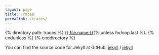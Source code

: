 ```yaml
---
layout: page
title: Traces
permalink: /traces/
---
```



{% directory path: traces %}
  <a href="{{ file.url }}" >{{ file.name }}</a>{% unless forloop.last %}, {% endunless %}
{% enddirectory %}


You can find the source code for Jekyll at GitHub:
[jekyll][jekyll-organization] /
[jekyll](https://github.com/jekyll/jekyll)


[jekyll-organization]: https://github.com/jekyll

